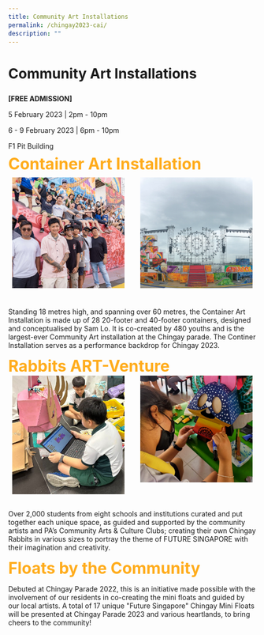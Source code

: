 ```yaml
---
title: Community Art Installations
permalink: /chingay2023-cai/
description: ""
---
```

<h1><strong>Community Art Installations</strong></h1>

<div style="line-height:2rem;">
<Strong>[FREE ADMISSION]</strong><br>
5 February 2023 | 2pm - 10pm<br>
6 - 9 February 2023 | 6pm - 10pm<br>
F1 Pit Building</div>


<div>
<span style="color: #FFAC1C; font-weight: bold;; font-size:2rem">Container Art Installation</span>
<div style="display: grid; grid-template-columns: repeat(auto-fit, minmax(228px, 1fr)); gap:1rem; padding:0px">
	
<div style="display: block; overflow:hidden; text-decoration: none;  max-width: 20rem;">
<div style="min-height:10rem; max-height:14rem; overflow:hidden; padding:.5rem;"><img style="min-height:14rem; object-fit: cover; position:relative; top:rem;" src="/images/Press%20Room/Chingay%202023%20-%20Spray%20Paint%20Workshop-16.jpg"></div>
 <!--<div style= "font-size: 1rem; font-weight: ; padding:.5rem;"> CAPTIONS</div>-->
</div>

<div style="display: block; overflow:hidden; text-decoration: none;  max-width: 20rem;">
<div style="min-height:10rem; max-height:14rem; overflow:hidden; padding:.5rem;"><img style="min-height:14rem; object-fit: cover; position:relative; top:rem;" src="/images/whats-on/CAI1.jpg"></div>
 <!--<div style= "font-size: 1rem; font-weight: ; padding:.5rem;"> CAPTIONS</div>-->
</div>
</div>



<p>Standing 18 metres high, and spanning over 60 metres, the Container Art Installation is made up of 28 20-footer and 40-footer containers, designed and conceptualised by Sam Lo. It is co-created by 480 youths and is the largest-ever Community Art installation at the Chingay parade. The Continer Installation serves as a performance backdrop for Chingay 2023.</p>
</div>


<div>
<span style="color: #FFAC1C; font-weight: bold;; font-size:2rem">Rabbits ART-Venture</span>

<div style="display: grid; grid-template-columns: repeat(auto-fit, minmax(228px, 1fr)); gap:1rem; padding:0px">
	
<div style="display: block; overflow:hidden; text-decoration: none;  max-width: 20rem;">
<div style="min-height:10rem; max-height:14rem; overflow:hidden; padding:.5rem;"><img style="min-height:14rem; object-fit: cover; position:relative; top:-4rem;" src="/images/whats-on/RAV1.jpg"></div>
 <!--<div style= "font-size: 1rem; font-weight: ; padding:.5rem;"> CAPTIONS</div>-->
</div>

<div style="display: block; overflow:hidden; text-decoration: none;  max-width: 20rem;">
<div style="min-height:10rem; max-height:14rem; overflow:hidden; padding:.5rem;"><img style="min-height:14rem; object-fit: cover; position:relative; top:-6rem;" src="/images/whats-on/RAV2.jpg"></div>
 <!--<div style= "font-size: 1rem; font-weight: ; padding:.5rem;"> CAPTIONS</div>-->
</div></div>

<p>
Over 2,000 students from eight schools and institutions curated and put together each unique space, as guided and supported by the community artists and PA’s Community Arts & Culture Clubs; creating their own Chingay Rabbits in various sizes to portray the theme of FUTURE SINGAPORE with their imagination and creativity.</p>
</div>

<div>
<span style="color: #FFAC1C; font-weight: bold;; font-size:2rem">Floats by the Community</span>


<p>Debuted at Chingay Parade 2022, this is an initiative made possible with the involvement of our residents in co-creating the mini floats and guided by our local artists. A total of 17 unique "Future Singapore" Chingay Mini Floats will be presented at Chingay Parade 2023 and various heartlands, to bring cheers to the community!</p>

	
</div>